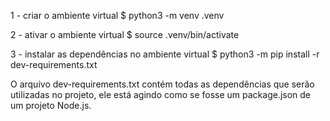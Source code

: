 1 - criar o ambiente virtual
  $ python3 -m venv .venv

2 - ativar o ambiente virtual
  $ source .venv/bin/activate

3 - instalar as dependências no ambiente virtual
  $ python3 -m pip install -r dev-requirements.txt

O arquivo dev-requirements.txt contém todas as dependências que serão utilizadas no projeto, ele está agindo como se fosse um package.json de um projeto Node.js.